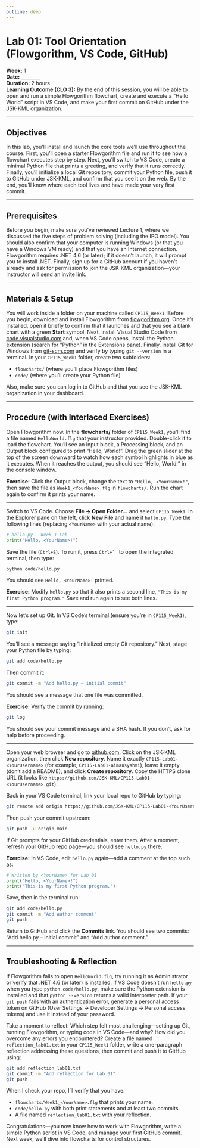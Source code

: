 ```yaml
---
outline: deep
---
```


# Lab 01: Tool Orientation (Flowgorithm, VS Code, GitHub)

**Week:** 1  
**Date:** ________  
**Duration:** 2 hours  
**Learning Outcome (CLO 3):** By the end of this session, you will be able to open and run a simple Flowgorithm flowchart, create and execute a “Hello World” script in VS Code, and make your first commit on GitHub under the JSK-KML organization.

---

## Objectives

In this lab, you’ll install and launch the core tools we’ll use throughout the course. First, you’ll open a starter Flowgorithm file and run it to see how a flowchart executes step by step. Next, you’ll switch to VS Code, create a minimal Python file that prints a greeting, and verify that it runs correctly. Finally, you’ll initialize a local Git repository, commit your Python file, push it to GitHub under JSK-KML, and confirm that you see it on the web. By the end, you’ll know where each tool lives and have made your very first commit.

---

## Prerequisites

Before you begin, make sure you’ve reviewed Lecture 1, where we discussed the five steps of problem solving (including the IPO model). You should also confirm that your computer is running Windows (or that you have a Windows VM ready) and that you have an Internet connection. Flowgorithm requires .NET 4.6 (or later); if it doesn’t launch, it will prompt you to install .NET. Finally, sign up for a GitHub account if you haven’t already and ask for permission to join the JSK-KML organization—your instructor will send an invite link.

---

## Materials & Setup

You will work inside a folder on your machine called `CP115_Week1`. Before you begin, download and install Flowgorithm from [flowgorithm.org](https://flowgorithm.org). Once it’s installed, open it briefly to confirm that it launches and that you see a blank chart with a green **Start** symbol. Next, install Visual Studio Code from [code.visualstudio.com](https://code.visualstudio.com) and, when VS Code opens, install the Python extension (search for “Python” in the Extensions pane). Finally, install Git for Windows from [git-scm.com](https://git-scm.com) and verify by typing `git --version` in a terminal. In your `CP115_Week1` folder, create two subfolders:

- `flowcharts/` (where you’ll place Flowgorithm files)  
- `code/` (where you’ll create your Python file)  

Also, make sure you can log in to GitHub and that you see the JSK-KML organization in your dashboard.

---

## Procedure (with Interlaced Exercises)

Open Flowgorithm now. In the **flowcharts/** folder of `CP115_Week1`, you’ll find a file named `HelloWorld.flg` that your instructor provided. Double-click it to load the flowchart. You’ll see an Input block, a Processing block, and an Output block configured to print “Hello, World!”. Drag the green slider at the top of the screen downward to watch how each symbol highlights in blue as it executes. When it reaches the output, you should see “Hello, World!” in the console window.

**Exercise:** Click the Output block, change the text to `"Hello, <YourName>!"`, then save the file as `Week1_<YourName>.flg` in `flowcharts/`. Run the chart again to confirm it prints your name.

---

Switch to VS Code. Choose **File → Open Folder…** and select `CP115_Week1`. In the Explorer pane on the left, click **New File** and name it `hello.py`. Type the following lines (replacing `<YourName>` with your actual name):

```python
# hello.py – Week 1 Lab
print("Hello, <YourName>!")
```

Save the file (`Ctrl+S`). To run it, press ``Ctrl+` `` to open the integrated terminal, then type:

```bash
python code/hello.py
```

You should see `Hello, <YourName>!` printed.

**Exercise:** Modify `hello.py` so that it also prints a second line, `"This is my first Python program."` Save and run again to see both lines.

---

Now let’s set up Git. In VS Code’s terminal (ensure you’re in `CP115_Week1`), type:

```bash
git init
```

You’ll see a message saying “Initialized empty Git repository.” Next, stage your Python file by typing:

```bash
git add code/hello.py
```

Then commit it:

```bash
git commit -m "Add hello.py – initial commit"
```

You should see a message that one file was committed.

**Exercise:** Verify the commit by running:

```bash
git log
```

You should see your commit message and a SHA hash. If you don’t, ask for help before proceeding.

---

Open your web browser and go to [github.com](https://github.com). Click on the JSK-KML organization, then click **New repository**. Name it exactly `CP115-Lab01-<YourUsername>` (for example, `CP115-Lab01-aimansyahmi`), leave it empty (don’t add a README), and click **Create repository**. Copy the HTTPS clone URL (it looks like `https://github.com/JSK-KML/CP115-Lab01-<YourUsername>.git`).

Back in your VS Code terminal, link your local repo to GitHub by typing:

```bash
git remote add origin https://github.com/JSK-KML/CP115-Lab01-<YourUsername>.git
```

Then push your commit upstream:

```bash
git push -u origin main
```

If Git prompts for your GitHub credentials, enter them. After a moment, refresh your GitHub repo page—you should see `hello.py` there.

**Exercise:** In VS Code, edit `hello.py` again—add a comment at the top such as:

```python
# Written by <YourName> for Lab 01
print("Hello, <YourName>!")
print("This is my first Python program.")
```

Save, then in the terminal run:

```bash
git add code/hello.py
git commit -m "Add author comment"
git push
```

Return to GitHub and click the **Commits** link. You should see two commits: “Add hello.py – initial commit” and “Add author comment.”

---

## Troubleshooting & Reflection

If Flowgorithm fails to open `HelloWorld.flg`, try running it as Administrator or verify that .NET 4.6 (or later) is installed. If VS Code doesn’t run `hello.py` when you type `python code/hello.py`, make sure the Python extension is installed and that `python --version` returns a valid interpreter path. If your `git push` fails with an authentication error, generate a personal access token on GitHub (User Settings → Developer Settings → Personal access tokens) and use it instead of your password.

Take a moment to reflect: Which step felt most challenging—setting up Git, running Flowgorithm, or typing code in VS Code—and why? How did you overcome any errors you encountered? Create a file named `reflection_lab01.txt` in your `CP115_Week1` folder, write a one-paragraph reflection addressing these questions, then commit and push it to GitHub using:

```bash
git add reflection_lab01.txt
git commit -m "Add reflection for Lab 01"
git push
```

When I check your repo, I’ll verify that you have:

- `flowcharts/Week1_<YourName>.flg` that prints your name.  
- `code/hello.py` with both print statements and at least two commits.  
- A file named `reflection_lab01.txt` with your reflection.

Congratulations—you now know how to work with Flowgorithm, write a simple Python script in VS Code, and manage your first GitHub commit. Next week, we’ll dive into flowcharts for control structures.
